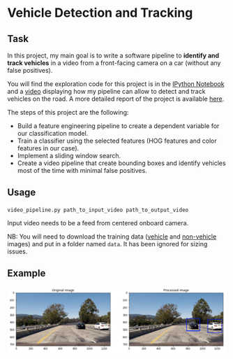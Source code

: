 # Vehicle Detection and Tracking

## Task

[//]: # (Image References)

[compare_start_end]: ./output_images/compare_start_end.png "compare_start_end"

In this project, my main goal is to write a software pipeline to **identify and track vehicles** in a video from a front-facing camera on a car (without any false positives).

You will find the exploration code for this project is in the [IPython Notebook](https://github.com/itismouad/vehicle_detection/blob/master/Vehicle%20Detection%20and%20Tracking.ipynb) and a [video](https://github.com/itismouad/vehicle_detection/blob/master/project_video_output.mp4) displaying how my pipeline can allow to detect and track vehicles on the road. A more detailed report of the project is available [here]().

The steps of this project are the following:

* Build a feature engineering pipeline to create a dependent variable for our classification model.
* Train a classifier using the selected features (HOG features and color features in our case).
* Implement a sliding window search.
* Create a video pipeline that create bounding boxes and identify vehicles most of the time with minimal false positives.

## Usage

`video_pipeline.py path_to_input_video path_to_output_video`

Input video needs to be a feed from centered onboard camera.

NB: You will need to download the training data ([vehicle](https://s3.amazonaws.com/udacity-sdc/Vehicle_Tracking/vehicles.zip) and [non-vehicle](https://s3.amazonaws.com/udacity-sdc/Vehicle_Tracking/non-vehicles.zip) images) and put in a folder named `data`. It has been ignored for sizing issues.

## Example

![alt text][compare_start_end]
